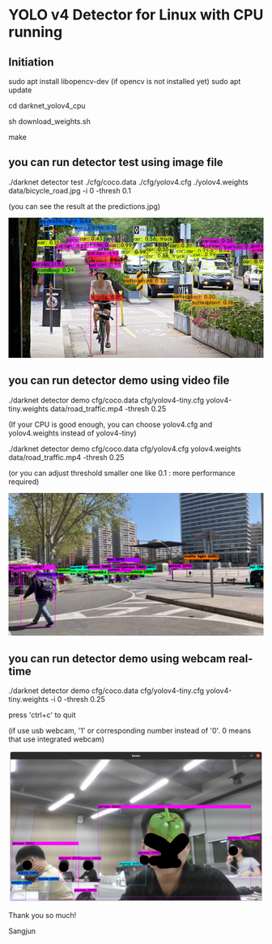 # YOLO v4 Detector for Linux with CPU running


## Initiation

sudo apt install libopencv-dev
(if opencv is not installed yet)
sudo apt update

cd darknet_yolov4_cpu

sh download_weights.sh

make


## you can run detector test using image file

./darknet detector test ./cfg/coco.data ./cfg/yolov4.cfg ./yolov4.weights data/bicycle_road.jpg -i 0 -thresh 0.1

(you can see the result at the predictions.jpg)

![predictions_bicycle_road.jpg sample](image.png)


## you can run detector demo using video file

./darknet detector demo cfg/coco.data cfg/yolov4-tiny.cfg yolov4-tiny.weights data/road_traffic.mp4 -thresh 0.25

(If your CPU is good enough, you can choose yolov4.cfg and yolov4.weights instead of yolov4-tiny)

./darknet detector demo cfg/coco.data cfg/yolov4.cfg yolov4.weights data/road_traffic.mp4 -thresh 0.25

(or you can adjust threshold smaller one like 0.1 : more performance required)

![demo road_traffic.mp4 sample capture](image-2.png)


## you can run detector demo using webcam real-time

./darknet detector demo cfg/coco.data cfg/yolov4-tiny.cfg yolov4-tiny.weights -i 0 -thresh 0.25

press 'ctrl+c' to quit

(if use usb webcam, '1' or corresponding number instead of '0'. 0 means that use integrated webcam)

![demo webcam real-time](image-1.png)

Thank you so much!

Sangjun